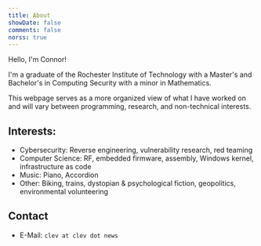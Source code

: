 ```yaml
---
title: About
showDate: false
comments: false
norss: true
---
```


Hello, I'm Connor!

I'm a graduate of the Rochester Institute of Technology with a Master's and Bachelor's in Computing Security with a minor in Mathematics.

This webpage serves as a more organized view of what I have worked on and will vary between programming, research, and non-technical interests. 

## Interests:
- Cybersecurity: Reverse engineering, vulnerability research, red teaming
- Computer Science: RF, embedded firmware, assembly, Windows kernel, infrastructure as code
- Music: Piano, Accordion
- Other: Biking, trains, dystopian & psychological fiction, geopolitics, environmental volunteering

## Contact
- E-Mail: `clev at clev dot news`